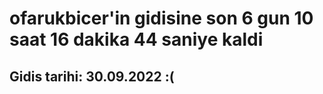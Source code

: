 # ofarukbicer'in gidisine son 6 gun 10 saat 16 dakika 44 saniye kaldi

## Gidis tarihi: 30.09.2022 :(